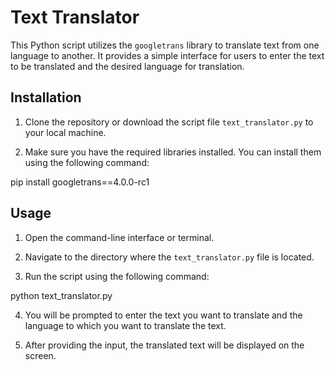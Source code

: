 # Text Translator



This Python script utilizes the `googletrans` library to translate text from one language to another. It provides a simple interface for users to enter the text to be translated and the desired language for translation.



## Installation



1. Clone the repository or download the script file `text_translator.py` to your local machine.



2. Make sure you have the required libraries installed. You can install them using the following command:



pip install googletrans==4.0.0-rc1



## Usage



1. Open the command-line interface or terminal.



2. Navigate to the directory where the `text_translator.py` file is located.



3. Run the script using the following command:



python text_translator.py





4. You will be prompted to enter the text you want to translate and the language to which you want to translate the text.



5. After providing the input, the translated text will be displayed on the screen.
